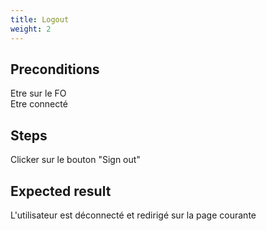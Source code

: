 ```yaml
---
title: Logout
weight: 2
---
```


## Preconditions

Etre sur le FO\
Etre connecté
## Steps

Clicker sur le bouton "Sign out"

## Expected result

L'utilisateur est déconnecté et redirigé sur la page courante

